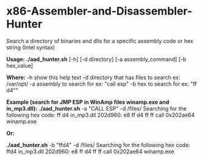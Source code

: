 # x86-Assembler-and-Disassembler-Hunter
Search a directory of binaries and dlls for a specific assembly code or hex string (Intel syntax)

__Usage:__
__./aad_hunter.sh__ [-h] [-d directory] [-a assembly_command] [-b hex_value]

__Where:__
    -h  show this help text
    -d  directory that has files to search ex: /var/opt/
    -a  assembly to search for ex: \"call esp\"
    -b  hex to search for ex: \"ff d4\""

__Example (search for JMP ESP in WinAmp files winamp.exe and in_mp3.dll):__
__./aad_hunter.sh__ -a "CALL ESP" -d /files/
Searching for the following hex code:  ff d4
in_mp3.dll
 202d960:	e8 ff d4 ff ff       	call   0x202ae64
winamp.exe

__Or:__

__./aad_hunter.sh__ -b "ffd4" -d /files/
Searching for the following hex code:  ffd4
in_mp3.dll
 202d960:	e8 ff d4 ff ff       	call   0x202ae64
winamp.exe
